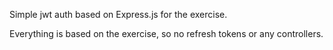 Simple jwt auth based on Express.js for the exercise.

Everything is based on the exercise, so no refresh tokens or any controllers.
